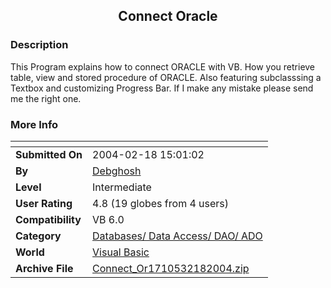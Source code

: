 ﻿<div align="center">

## Connect Oracle


</div>

### Description

This Program explains how to connect ORACLE with VB. How you retrieve table, view and stored procedure of ORACLE. Also featuring subclasssing a Textbox and customizing Progress Bar. If I make any mistake please send me the right one.
 
### More Info
 


<span>             |<span>
---                |---
**Submitted On**   |2004-02-18 15:01:02
**By**             |[Debghosh](https://github.com/Planet-Source-Code/PSCIndex/blob/master/ByAuthor/debghosh.md)
**Level**          |Intermediate
**User Rating**    |4.8 (19 globes from 4 users)
**Compatibility**  |VB 6\.0
**Category**       |[Databases/ Data Access/ DAO/ ADO](https://github.com/Planet-Source-Code/PSCIndex/blob/master/ByCategory/databases-data-access-dao-ado__1-6.md)
**World**          |[Visual Basic](https://github.com/Planet-Source-Code/PSCIndex/blob/master/ByWorld/visual-basic.md)
**Archive File**   |[Connect\_Or1710532182004\.zip](https://github.com/Planet-Source-Code/debghosh-connect-oracle__1-51851/archive/master.zip)








